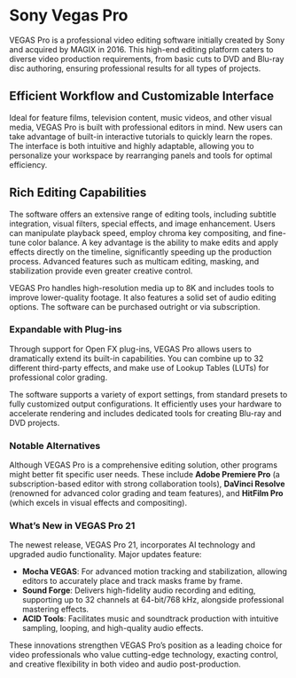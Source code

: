 # Sony Vegas Pro
VEGAS Pro is a professional video editing software initially created by Sony and acquired by MAGIX in 2016. This high-end editing platform caters to diverse video production requirements, from basic cuts to DVD and Blu-ray disc authoring, ensuring professional results for all types of projects.

## **Efficient Workflow and Customizable Interface**

Ideal for feature films, television content, music videos, and other visual media, VEGAS Pro is built with professional editors in mind. New users can take advantage of built-in interactive tutorials to quickly learn the ropes. The interface is both intuitive and highly adaptable, allowing you to personalize your workspace by rearranging panels and tools for optimal efficiency.

## **Rich Editing Capabilities**

The software offers an extensive range of editing tools, including subtitle integration, visual filters, special effects, and image enhancement. Users can manipulate playback speed, employ chroma key compositing, and fine-tune color balance. A key advantage is the ability to make edits and apply effects directly on the timeline, significantly speeding up the production process. Advanced features such as multicam editing, masking, and stabilization provide even greater creative control.

VEGAS Pro handles high-resolution media up to 8K and includes tools to improve lower-quality footage. It also features a solid set of audio editing options. The software can be purchased outright or via subscription.

### **Expandable with Plug-ins**

Through support for Open FX plug-ins, VEGAS Pro allows users to dramatically extend its built-in capabilities. You can combine up to 32 different third-party effects, and make use of Lookup Tables (LUTs) for professional color grading.

The software supports a variety of export settings, from standard presets to fully customized output configurations. It efficiently uses your hardware to accelerate rendering and includes dedicated tools for creating Blu-ray and DVD projects.



### **Notable Alternatives**

Although VEGAS Pro is a comprehensive editing solution, other programs might better fit specific user needs. These include **Adobe Premiere Pro** (a subscription-based editor with strong collaboration tools), **DaVinci Resolve** (renowned for advanced color grading and team features), and **HitFilm Pro** (which excels in visual effects and compositing).

### **What’s New in VEGAS Pro 21**

The newest release, VEGAS Pro 21, incorporates AI technology and upgraded audio functionality. Major updates feature:

- **Mocha VEGAS**: For advanced motion tracking and stabilization, allowing editors to accurately place and track masks frame by frame.
- **Sound Forge**: Delivers high-fidelity audio recording and editing, supporting up to 32 channels at 64-bit/768 kHz, alongside professional mastering effects.
- **ACID Tools**: Facilitates music and soundtrack production with intuitive sampling, looping, and high-quality audio effects.

These innovations strengthen VEGAS Pro’s position as a leading choice for video professionals who value cutting-edge technology, exacting control, and creative flexibility in both video and audio post-production.
